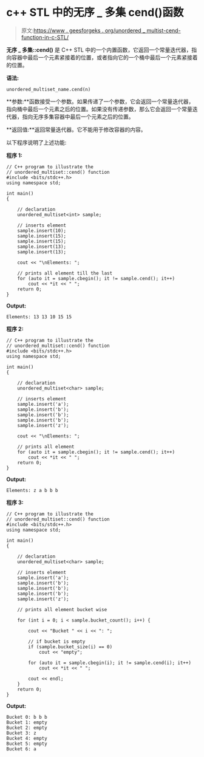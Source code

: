 # c++ STL 中的无序 _ 多集 cend()函数

> 原文:[https://www . geesforgeks . org/unordered _ multist-cend-function-in-c-STL/](https://www.geeksforgeeks.org/unordered_multiset-cend-function-in-c-stl/)

**无序 _ 多集::cend()** 是 C++ STL 中的一个内置函数，它返回一个常量迭代器，指向容器中最后一个元素紧接着的位置，或者指向它的一个桶中最后一个元素紧接着的位置。

**语法:**

```
unordered_multiset_name.cend(n)
```

**参数:**函数接受一个参数。如果传递了一个参数，它会返回一个常量迭代器，指向桶中最后一个元素之后的位置。如果没有传递参数，那么它会返回一个常量迭代器，指向无序多集容器中最后一个元素之后的位置。

**返回值:**返回常量迭代器。它不能用于修改容器的内容。

以下程序说明了上述功能:

**程序 1:**

```
// C++ program to illustrate the
// unordered_multiset::cend() function
#include <bits/stdc++.h>
using namespace std;

int main()
{

    // declaration
    unordered_multiset<int> sample;

    // inserts element
    sample.insert(10);
    sample.insert(15);
    sample.insert(15);
    sample.insert(13);
    sample.insert(13);

    cout << "\nElements: ";

    // prints all element till the last
    for (auto it = sample.cbegin(); it != sample.cend(); it++)
        cout << *it << " ";
    return 0;
}
```

**Output:**

```
Elements: 13 13 10 15 15

```

**程序 2:**

```
// C++ program to illustrate the
// unordered_multiset::cend() function
#include <bits/stdc++.h>
using namespace std;

int main()
{

    // declaration
    unordered_multiset<char> sample;

    // inserts element
    sample.insert('a');
    sample.insert('b');
    sample.insert('b');
    sample.insert('b');
    sample.insert('z');

    cout << "\nElements: ";

    // prints all element
    for (auto it = sample.cbegin(); it != sample.cend(); it++)
        cout << *it << " ";
    return 0;
}
```

**Output:**

```
Elements: z a b b b

```

**程序 3:**

```
// C++ program to illustrate the
// unordered_multiset::cend() function
#include <bits/stdc++.h>
using namespace std;

int main()
{

    // declaration
    unordered_multiset<char> sample;

    // inserts element
    sample.insert('a');
    sample.insert('b');
    sample.insert('b');
    sample.insert('b');
    sample.insert('z');

    // prints all element bucket wise

    for (int i = 0; i < sample.bucket_count(); i++) {

        cout << "Bucket " << i << ": ";

        // if bucket is empty
        if (sample.bucket_size(i) == 0)
            cout << "empty";

        for (auto it = sample.cbegin(i); it != sample.cend(i); it++)
            cout << *it << " ";

        cout << endl;
    }
    return 0;
}
```

**Output:**

```
Bucket 0: b b b 
Bucket 1: empty
Bucket 2: empty
Bucket 3: z 
Bucket 4: empty
Bucket 5: empty
Bucket 6: a

```
